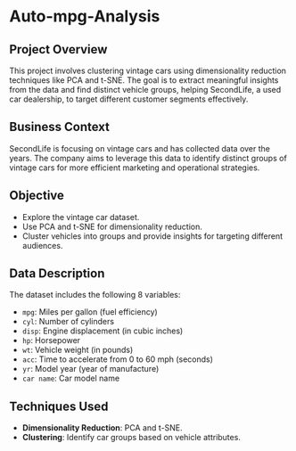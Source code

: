 # Auto-mpg-Analysis


## Project Overview
This project involves clustering vintage cars using dimensionality reduction techniques like PCA and t-SNE. The goal is to extract meaningful insights from the data and find distinct vehicle groups, helping SecondLife, a used car dealership, to target different customer segments effectively.

## Business Context
SecondLife is focusing on vintage cars and has collected data over the years. The company aims to leverage this data to identify distinct groups of vintage cars for more efficient marketing and operational strategies.

## Objective
- Explore the vintage car dataset.
- Use PCA and t-SNE for dimensionality reduction.
- Cluster vehicles into groups and provide insights for targeting different audiences.

## Data Description
The dataset includes the following 8 variables:

- `mpg`: Miles per gallon (fuel efficiency)
- `cyl`: Number of cylinders
- `disp`: Engine displacement (in cubic inches)
- `hp`: Horsepower
- `wt`: Vehicle weight (in pounds)
- `acc`: Time to accelerate from 0 to 60 mph (seconds)
- `yr`: Model year (year of manufacture)
- `car name`: Car model name

## Techniques Used
- **Dimensionality Reduction**: PCA and t-SNE.
- **Clustering**: Identify car groups based on vehicle attributes.

